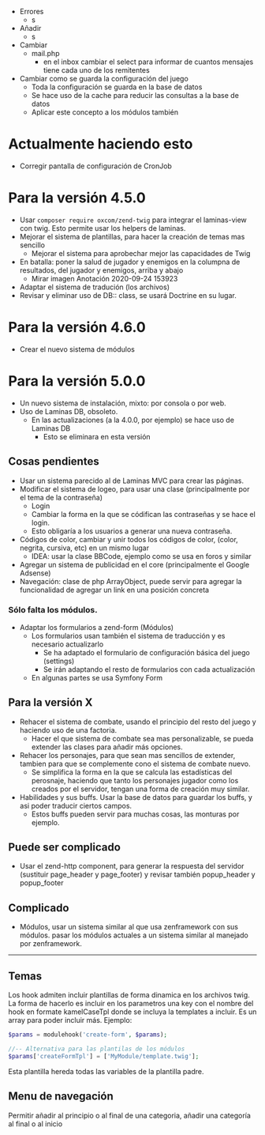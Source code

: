 -   Errores
    -   s
-   Añadir
    -   s
-   Cambiar
    -   mail.php
        -   en el inbox cambiar el select para informar de cuantos mensajes tiene cada uno de los remitentes
-   Cambiar como se guarda la configuración del juego
    -   Toda la configuración se guarda en la base de datos
    -   Se hace uso de la cache para reducir las consultas a la base de datos
    -   Aplicar este concepto a los módulos también

# Actualmente haciendo esto
-   Corregir pantalla de configuración de CronJob

# Para la versión 4.5.0
-   Usar `composer require oxcom/zend-twig` para integrar el laminas-view con twig. Esto permite usar los helpers de laminas.
-   Mejorar el sistema de plantillas, para hacer la creación de temas mas sencillo
    -   Mejorar el sistema para aprobechar mejor las capacidades de Twig
-   En batalla: poner la salud de jugador y enemigos en la columpna de resultados, del jugador y enemigos, arriba y abajo
    -   Mirar imagen Anotación 2020-09-24 153923
-   Adaptar el sistema de tradución (los archivos)
-   Revisar y eliminar uso de DB:: class, se usará Doctrine en su lugar.

# Para la versión 4.6.0
-   Crear el nuevo sistema de módulos

# Para la versión 5.0.0
-   Un nuevo sistema de instalación, mixto: por consola o por web.
-   Uso de Laminas DB, obsoleto.
    -   En las actualizaciones (a la 4.0.0, por ejemplo) se hace uso de Laminas DB
        -   Esto se eliminara en esta versión

## Cosas pendientes
-   Usar un sistema parecido al de Laminas MVC para crear las páginas.
-   Modificar el sistema de logeo, para usar una clase (principalmente por el tema de la contraseña)
    -   Login
    -   Cambiar la forma en la que se códifican las contraseñas y se hace el login.
    -   Esto obligaría a los usuarios a generar una nueva contraseña.
-   Códigos de color, cambiar y unir todos los códigos de color, (color, negrita, cursiva, etc) en un mismo lugar
    -   IDEA: usar la clase BBCode, ejemplo como se usa en foros y similar
-   Agregar un sistema de publicidad en el core (principalmente el Google Adsense)
-   Navegación: clase de php ArrayObject, puede servir para agregar la funcionalidad de agregar un link en una posición concreta

### Sólo falta los módulos.
-   Adaptar los formularios a zend-form (Módulos)
    -   Los formularios usan también el sistema de traducción y es necesario actualizarlo
        -   Se ha adaptado el formulario de configuración básica del juego (settings)
        -   Se irán adaptando el resto de formularios con cada actualización
    -   En algunas partes se usa Symfony Form



## Para la versión X

-   Rehacer el sistema de combate, usando el principio del resto del juego y haciendo uso de una factoria.
    -   Hacer el que sistema de combate sea mas personalizable, se pueda extender las clases para añadir más opciones.
-   Rehacer los personajes, para que sean mas sencillos de extender, tambien para que se complemente cono el sistema de combate nuevo.
    -   Se simplifica la forma en la que se calcula las estadísticas del perosnaje, haciendo que tanto los personajes jugador como los creados por el servidor, tengan una forma de creación muy similar.
-   Habilidades y sus buffs. Usar la base de datos para guardar los buffs, y asi poder traducir ciertos campos.
    -   Estos buffs pueden servir para muchas cosas, las monturas por ejemplo.

## Puede ser complicado
-   Usar el zend-http component, para generar la respuesta del servidor (sustituir page_header y page_footer) y revisar también popup_header y popup_footer

## Complicado
-   Módulos, usar un sistema similar al que usa zenframework con sus módulos. pasar los módulos actuales a un sistema similar al manejado por zenframework.

* * *


## Temas

Los hook admiten incluir plantillas de forma dinamica en los archivos twig.
La forma de hacerlo es incluir en los parametros una key con el nombre del hook en formate kamelCaseTpl donde se incluya la templates a incluir. Es un array para poder incluir más.
Ejemplo:

```php
$params = modulehook('create-form', $params);

//-- Alternativa para las plantilas de los módulos
$params['createFormTpl'] = ['MyModule/template.twig'];
```

Esta plantilla hereda todas las variables de la plantilla padre.

## Menu de navegación

Permitir añadir al principio o al final de una categoria, añadir una categoría al final o al inicio
